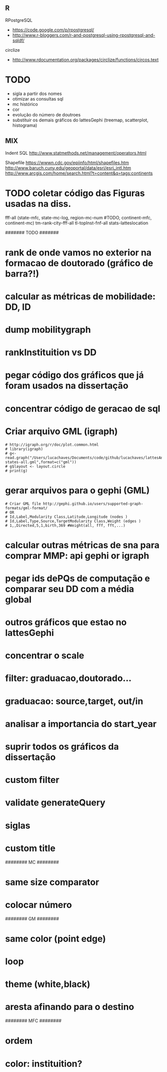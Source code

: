 
## R

RPostgreSQL
* https://code.google.com/p/rpostgresql/
* http://www.r-bloggers.com/r-and-postgresql-using-rpostgresql-and-sqldf/

circlize
* http://www.rdocumentation.org/packages/circlize/functions/circos.text

# TODO

* sigla a partir dos nomes
* otimizar as consultas sql
* mc histórico
* cor
* evolução do número de doutroes
* substituir os demais gráficos do lattesGephi (treemap, scatterplot, histograma)

## MIX

Indent SQL
http://www.statmethods.net/management/operators.html

Shapefile
https://wwwn.cdc.gov/epiinfo/html/shapefiles.htm
http://www.baruch.cuny.edu/geoportal/data/esri/esri_intl.htm
http://www.arcgis.com/home/search.html?t=content&q=tags:continents


# TODO coletar código das Figuras usadas na diss.
fff-all (state-mfc, state-mc-log, region-mc-num #TODO, continent-mfc, continent-mc) 
tm-rank-city-fff-all
tl-topInst-fnf-all
stats-latteslocation

####### TODO #######
# rank de onde vamos no exterior na formacao de doutorado (gráfico de barra?!)
# calcular as métricas de mobilidade: DD, ID
# dump mobilitygraph
# rankInstituition vs DD
# pegar código dos gráficos que já foram usados na dissertação

# concentrar código de geracao de sql
# Criar arquivo GML (igraph)
	# http://igraph.org/r/doc/plot.common.html
	# library(igraph)
	# g<-read.graph("/Users/lucachaves/Documents/code/github/lucachaves/lattesAnalitics/src/image/gephi/lattes-states-all.gml",format=c("gml"))
	# g$layout <- layout.circle
	# print(g)
# gerar arquivos para o gephi (GML)
	# Criar GML file http://gephi.github.io/users/supported-graph-formats/gml-format/
	# OR
	# Id,Label,Modularity Class,Latitude,Longitude (nodes )
	# Id,Label,Type,Source,TargetModularity Class,Weight (edges )
	# 1,,Directed,5,1,birth,369 #Weight(all, fff, fft,...)
# calcular outras métricas de sna para comprar MMP: api gephi or igraph
# pegar ids dePQs de computação e comparar seu DD com a média global
# outros gráficos que estao no lattesGephi
# concentrar o scale
# filter: graduacao,doutorado...
# graduacao: source,target, out/in
# analisar a importancia do start_year
# suprir todos os gráficos da dissertação
# custom filter
# validate generateQuery
# siglas
# custom title

######## MC ########
# same size comparator
# colocar número

######## GM ########
# same color (point edge)
# loop
# theme (white,black)
# aresta afinando para o destino

######## MFC ########
# ordem
# color: instituition?

